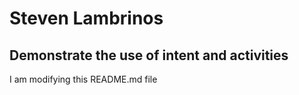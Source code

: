 # Steven Lambrinos
## Demonstrate the use of intent and activities

I am modifying this README.md file
